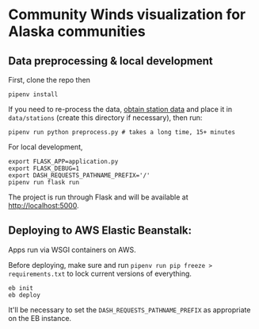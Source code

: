 # Community Winds visualization for Alaska communities

## Data preprocessing & local development

First, clone the repo then 

```
pipenv install
```

If you need to re-process the data, [obtain station data](https://mesonet.agron.iastate.edu/request/download.phtml) and place it in `data/stations` (create this directory if necessary), then run:

```
pipenv run python preprocess.py # takes a long time, 15+ minutes
```

For local development,

```
export FLASK_APP=application.py
export FLASK_DEBUG=1
export DASH_REQUESTS_PATHNAME_PREFIX='/'
pipenv run flask run
```

The project is run through Flask and will be available at [http://localhost:5000](http://localhost:5000).

## Deploying to AWS Elastic Beanstalk:

Apps run via WSGI containers on AWS.

Before deploying, make sure and run `pipenv run pip freeze > requirements.txt` to lock current versions of everything.

```
eb init
eb deploy
```

It'll be necessary to set the `DASH_REQUESTS_PATHNAME_PREFIX` as appropriate on the EB instance.